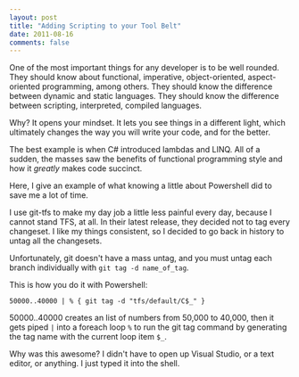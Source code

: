 ```yaml
---
layout: post
title: "Adding Scripting to your Tool Belt"
date: 2011-08-16
comments: false
---
```

One of the most important things for any developer is to be well rounded.  They should know about functional, imperative, object-oriented, aspect-oriented programming, among others.  They should know the difference between dynamic and static languages.  They should know the difference between scripting, interpreted, compiled languages.

Why?  It opens your mindset.  It lets you see things in a different light, which ultimately changes the way you will write your code, and for the better.

The best example is when C# introduced lambdas and LINQ.  All of a sudden, the masses saw the benefits of functional programming style and how it *greatly* makes code succinct.

Here, I give an example of what knowing a little about Powershell did to save me a lot of time.

I use git-tfs to make my day job a little less painful every day, because I cannot stand TFS, at all.  In their latest release, they decided not to tag every changeset.  I like my things consistent, so I decided to go back in history to untag all the changesets.

Unfortunately, git doesn't have a mass untag, and you must untag each branch individually with `git tag -d name_of_tag`.

This is how you do it with Powershell:
```
50000..40000 | % { git tag -d "tfs/default/C$_" }
```
50000..40000 creates an list of numbers from 50,000 to 40,000, then it gets piped `|` into a foreach loop `%` to run the git tag command by generating the tag name with the current loop item `$_`.

Why was this awesome?  I didn't have to open up Visual Studio, or a text editor, or anything.  I just typed it into the shell.
